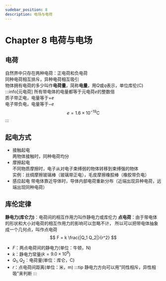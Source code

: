 ```yaml
---
sudebar_position: 8
description: 电场与电荷
---
```

# Chapter 8 电荷与电场
## 电荷
自然界中只存在两种电荷：正电荷和负电荷  
同种电荷相互排斥，异种电荷相互吸引  
物体拥有电荷的多少叫作**电荷量**，简称**电量**，用$Q$或$q$表示，单位库伦($\mathrm{C}$)
:::info[元电荷]
所有带电体的电量都等于元电荷$e$的整数倍  
质子带正电，电量等于$+e$  
电子带负电，电量等于$-e$  
$$
e = 1.6 \times 10^{-19} \mathrm{C}
$$
:::

## 起电方式
- 接触起电  
  两物体接触时，同种电荷均分
- 摩擦起电  
  不同物质摩擦时，电子从对电子束缚弱的物体转移到束缚强的物体  
  实例：丝绸摩擦玻璃棒（玻璃带正电），毛皮摩擦橡胶棒（橡胶带负电）
- 感应起电 
  带电体靠近导体时，导体内部电荷重新分布（近端出现异种电荷，远端出现同种电荷）

## 库伦定律
**静电力(库仑力)**：电荷间的相互作用力叫作静电力或库伦力
**点电荷**：由于带电体的形状和大小对电荷的相互作用力的影响可以忽略不计，
  所以可以把带电体抽象成一个几何点，叫作点电荷
$$
F = k \frac{|Q_1 Q_2|}{r^2}
$$
- $F$：两点电荷间的静电力(单位：牛顿，$\mathrm{N}$)
- $k$：静电力常量($k = 9.0 \times 10^9$)
- $Q_1, Q_2$：电荷量(单位：库仑，$\mathrm{C}$)
- $r$：点电荷间距离(单位：米，$\mathrm{m}$)
:::tip
静电力方向可以用"同性相斥，异性相吸"来判断
:::